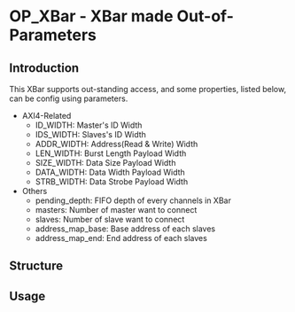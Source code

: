 # OP_XBar - XBar made Out-of-Parameters

## Introduction
This XBar supports out-standing access, and some properties, listed below, can be config using parameters.
- AXI4-Related
    - ID_WIDTH: Master's ID Width
    - IDS_WIDTH: Slaves's ID Width
    - ADDR_WIDTH: Address(Read & Write) Width
    - LEN_WIDTH: Burst Length Payload Width
    - SIZE_WIDTH: Data Size Payload Width
    - DATA_WIDTH: Data Width Payload Width
    - STRB_WIDTH: Data Strobe Payload Width
- Others
    - pending_depth: FIFO depth of every channels in XBar
    - masters: Number of master want to connect
    - slaves: Number of slave want to connect
    - address_map_base: Base address of each slaves
    - address_map_end: End address of each slaves

## Structure

## Usage